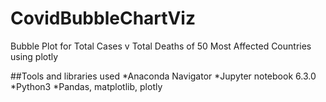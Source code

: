 # CovidBubbleChartViz
Bubble Plot for Total Cases v Total Deaths of 50 Most Affected Countries using plotly

##Tools and libraries used
*Anaconda Navigator
*Jupyter notebook 6.3.0
*Python3
*Pandas, matplotlib, plotly

